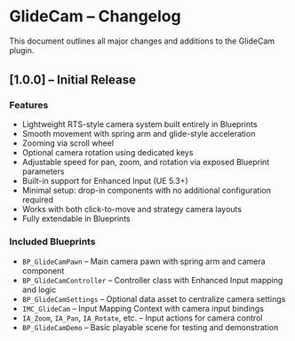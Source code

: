 # GlideCam – Changelog

This document outlines all major changes and additions to the GlideCam plugin.

<div style="margin-top: 2rem;"></div>

## [1.0.0] – Initial Release

### Features

- Lightweight RTS-style camera system built entirely in Blueprints
- Smooth movement with spring arm and glide-style acceleration
- Zooming via scroll wheel
- Optional camera rotation using dedicated keys
- Adjustable speed for pan, zoom, and rotation via exposed Blueprint parameters
- Built-in support for Enhanced Input (UE 5.3+)
- Minimal setup: drop-in components with no additional configuration required
- Works with both click-to-move and strategy camera layouts
- Fully extendable in Blueprints

### Included Blueprints

- `BP_GlideCamPawn` – Main camera pawn with spring arm and camera component
- `BP_GlideCamController` – Controller class with Enhanced Input mapping and logic
- `BP_GlideCamSettings` – Optional data asset to centralize camera settings
- `IMC_GlideCam` – Input Mapping Context with camera input bindings
- `IA_Zoom`, `IA_Pan`, `IA_Rotate`, etc. – Input actions for camera control
- `BP_GlideCamDemo` – Basic playable scene for testing and demonstration
